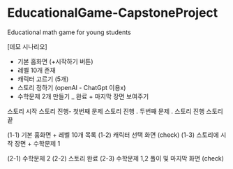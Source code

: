 # EducationalGame-CapstoneProject
Educational math game for young students 

[데모 시나리오]
- 기본 홈화면 (+시작하기 버튼)
- 레벨 10개 존재
- 캐릭터 고르기 (5개)
- 스토리 정하기 (openAl - ChatGpt 이용x)
- 수학문제 2개 만들기
_ 완료 + 마지막 장면 보여주기


스토리 시작 스토리 진행- 첫번째 문제 스토리 진행 . 두번째 문제 . 스토리 진행 스토리 끝

(1-1) 기본 홈화면 + 레벨 10개 목록
(1-2) 캐릭터 선택 화면 (check)
(1-3) 스토리에 시작 장면 + 수학문제 1

(2-1) 수학문제 2
(2-2) 스토리 완료
(2-3) 수학문제 1,2 풀이 및 마지막 화면 (check)
